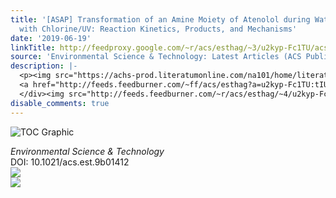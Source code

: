 ```yaml
---
title: '[ASAP] Transformation of an Amine Moiety of Atenolol during Water Treatment
  with Chlorine/UV: Reaction Kinetics, Products, and Mechanisms'
date: '2019-06-19'
linkTitle: http://feedproxy.google.com/~r/acs/esthag/~3/u2kyp-Fc1TU/acs.est.9b01412
source: 'Environmental Science & Technology: Latest Articles (ACS Publications)'
description: |-
  <p><img src="https://achs-prod.literatumonline.com/na101/home/literatum/publisher/achs/journals/content/esthag/0/esthag.ahead-of-print/acs.est.9b01412/20190619/images/medium/es-2019-01412r_0006.gif" alt="TOC Graphic"/></p><div><cite>Environmental Science & Technology</cite></div><div>DOI: 10.1021/acs.est.9b01412</div><div class="feedflare">
  <a href="http://feeds.feedburner.com/~ff/acs/esthag?a=u2kyp-Fc1TU:tIUTGvL_gvI:yIl2AUoC8zA"><img src="http://feeds.feedburner.com/~ff/acs/esthag?d=yIl2AUoC8zA" border="0"></img></a>
  </div><img src="http://feeds.feedburner.com/~r/acs/esthag/~4/u2kyp-Fc1TU" ...
disable_comments: true
---
```

<p><img src="https://achs-prod.literatumonline.com/na101/home/literatum/publisher/achs/journals/content/esthag/0/esthag.ahead-of-print/acs.est.9b01412/20190619/images/medium/es-2019-01412r_0006.gif" alt="TOC Graphic"/></p><div><cite>Environmental Science & Technology</cite></div><div>DOI: 10.1021/acs.est.9b01412</div><div class="feedflare">
<a href="http://feeds.feedburner.com/~ff/acs/esthag?a=u2kyp-Fc1TU:tIUTGvL_gvI:yIl2AUoC8zA"><img src="http://feeds.feedburner.com/~ff/acs/esthag?d=yIl2AUoC8zA" border="0"></img></a>
</div><img src="http://feeds.feedburner.com/~r/acs/esthag/~4/u2kyp-Fc1TU" ...